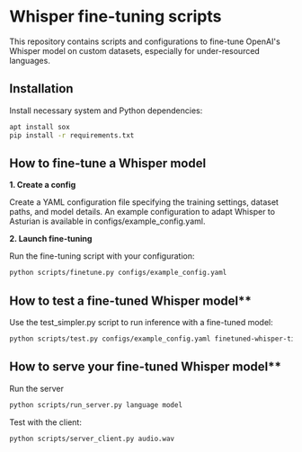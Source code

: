 # Whisper fine-tuning scripts

This repository contains scripts and configurations to fine-tune OpenAI's Whisper model on custom datasets, especially for under-resourced languages.

## Installation

Install necessary system and Python dependencies:

```bash
apt install sox
pip install -r requirements.txt
```

## How to fine-tune a Whisper model

**1. Create a config**

Create a YAML configuration file specifying the training settings, dataset paths, and model details.
An example configuration to adapt Whisper to Asturian is available in configs/example_config.yaml.

**2. Launch fine-tuning**

Run the fine-tuning script with your configuration:

```bash
python scripts/finetune.py configs/example_config.yaml
```

## How to test a fine-tuned Whisper model**

Use the test_simpler.py script to run inference with a fine-tuned model:

```bash
python scripts/test.py configs/example_config.yaml finetuned-whisper-tiny-ast results_dir --device cuda --batch_size 64
```

## How to serve your fine-tuned Whisper model**

Run the server

```bash
python scripts/run_server.py language model
```

Test with the client:

```bash
python scripts/server_client.py audio.wav
```
